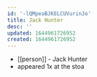 ```yaml
---
id: '-lQMpeaBJKELCUVurinJo'
title: Jack Hunter
desc: ''
updated: 1644961726952
created: 1644961726952
---
```



- [[person]] - Jack Hunter
- appeared 1x at the stoa

